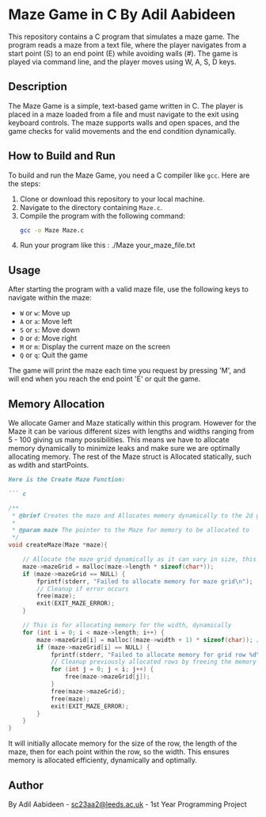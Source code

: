 # Maze Game in C By Adil Aabideen

This repository contains a C program that simulates a maze game. The program reads a maze from a text file, where the player navigates from a start point (S) to an end point (E) while avoiding walls (#). The game is played via command line, and the player moves using W, A, S, D keys.

## Description

The Maze Game is a simple, text-based game written in C. The player is placed in a maze loaded from a file and must navigate to the exit using keyboard controls. The maze supports walls and open spaces, and the game checks for valid movements and the end condition dynamically.

## How to Build and Run

To build and run the Maze Game, you need a C compiler like `gcc`. Here are the steps:

1. Clone or download this repository to your local machine.
2. Navigate to the directory containing `Maze.c`.
3. Compile the program with the following command:
   ```bash
   gcc -o Maze Maze.c
4. Run your program like this : 
    ./Maze your_maze_file.txt

## Usage

After starting the program with a valid maze file, use the following keys to navigate within the maze:

- `W` or `w`: Move up
- `A` or `a`: Move left
- `S` or `s`: Move down
- `D` or `d`: Move right
- `M` or `m`: Display the current maze on the screen
- `Q` or `q`: Quit the game

The game will print the maze each time you request by pressing 'M', and will end when you reach the end point 'E' or quit the game.

## Memory Allocation 

We allocate Gamer and Maze statically within this program. However for the Maze it can be various different sizes with lengths and widths ranging from 5 - 100 giving us many possibilities. This means we have to allocate memory dynamically to minimize leaks and make sure we are optimally allocating memory. The rest of the Maze struct is Allocated statically, such as wdith and startPoints. 

```markdown
Here is the Create Maze Function:

``` c

/**
 * @brief Creates the maze and Allocates memory dynamically to the 2d grid
 *
 * @param maze The pointer to the Maze for memory to be allocated to
 */
void createMaze(Maze *maze){

    // Allocate the maze grid dynamically as it can vary in size, this is for the length
    maze->mazeGrid = malloc(maze->length * sizeof(char*));
    if (maze->mazeGrid == NULL) {
        fprintf(stderr, "Failed to allocate memory for maze grid\n");
        // Cleanup if error occurs
        free(maze);
        exit(EXIT_MAZE_ERROR);
    }

    // This is for allocating memory for the width, dynamically
    for (int i = 0; i < maze->length; i++) {
        maze->mazeGrid[i] = malloc((maze->width + 1) * sizeof(char)); // +1 for '\0'
        if (maze->mazeGrid[i] == NULL) {
            fprintf(stderr, "Failed to allocate memory for grid row %d\n", i);
            // Cleanup previously allocated rows by freeing the memory if error occurs
            for (int j = 0; j < i; j++) {
                free(maze->mazeGrid[j]);
            }
            free(maze->mazeGrid);
            free(maze);
            exit(EXIT_MAZE_ERROR);
        }
    }
}

```

It will initially allocate memory for the size of the row, the length of the maze, then for each point within the row, so the width. This ensures memory is allocated efficienty, dynamically and optimally. 


## Author

By Adil Aabideen - sc23aa2@leeds.ac.uk - 1st Year Programming Project